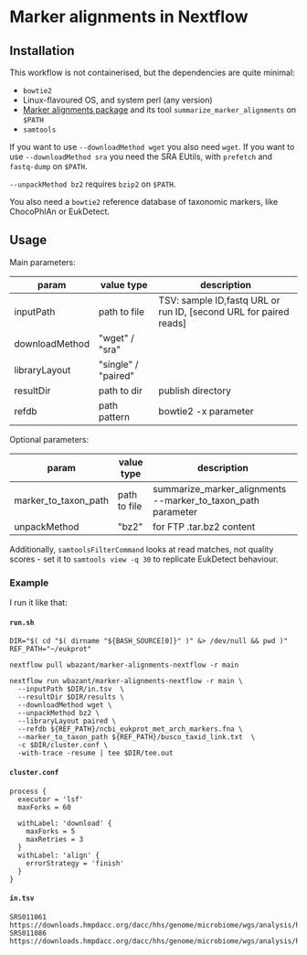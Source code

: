 # Marker alignments in Nextflow

## Installation
This workflow is not containerised, but the dependencies are quite minimal:
- `bowtie2`
- Linux-flavoured OS, and system perl (any version)
- [Marker alignments package](https://github.com/wbazant/marker_alignments) and its tool `summarize_marker_alignments` on `$PATH`
- `samtools`


If you want to use `--downloadMethod wget` you also need `wget`. If you want to use `--downloadMethod sra` you need the SRA EUtils, with `prefetch` and `fastq-dump` on `$PATH`.

`--unpackMethod bz2` requires `bzip2` on `$PATH`.

You also need a `bowtie2` reference database of taxonomic markers, like ChocoPhlAn or EukDetect.

## Usage

Main parameters:

| param         | value type        | description  |
| ------------- | ------------- | ------------ |
| inputPath  | path to file | TSV: sample ID,fastq URL or run ID, [second URL for paired reads] |
| downloadMethod | "wget" / "sra" | |
| libraryLayout | "single" / "paired" | |
| resultDir  | path to dir  | publish directory |
| refdb | path pattern | bowtie2 -x parameter |

Optional parameters:

| param         | value type        | description  |
| ------------- | ------------- | ------------ |
| marker_to_taxon_path | path to file | summarize_marker_alignments --marker_to_taxon_path parameter |
| unpackMethod | "bz2" | for FTP .tar.bz2 content |

Additionally, `samtoolsFilterCommand` looks at read matches, not quality scores -  set it to `samtools view -q 30` to replicate EukDetect behaviour.
### Example 
I run it like that:

#### `run.sh`
```
DIR="$( cd "$( dirname "${BASH_SOURCE[0]}" )" &> /dev/null && pwd )"
REF_PATH="~/eukprot"

nextflow pull wbazant/marker-alignments-nextflow -r main

nextflow run wbazant/marker-alignments-nextflow -r main \
  --inputPath $DIR/in.tsv  \
  --resultDir $DIR/results \
  --downloadMethod wget \
  --unpackMethod bz2 \
  --libraryLayout paired \
  --refdb ${REF_PATH}/ncbi_eukprot_met_arch_markers.fna \
  --marker_to_taxon_path ${REF_PATH}/busco_taxid_link.txt  \
  -c $DIR/cluster.conf \
  -with-trace -resume | tee $DIR/tee.out

```

#### `cluster.conf`

```  
process {
  executor = 'lsf'
  maxForks = 60
  
  withLabel: 'download' {
    maxForks = 5
    maxRetries = 3
  }
  withLabel: 'align' {
    errorStrategy = 'finish'
  }
}
```

#### `in.tsv`
```
SRS011061       https://downloads.hmpdacc.org/dacc/hhs/genome/microbiome/wgs/analysis/hmwgsqc/v1/SRS011061.tar.bz2
SRS011086       https://downloads.hmpdacc.org/dacc/hhs/genome/microbiome/wgs/analysis/hmwgsqc/v1/SRS011086.tar.bz2
```
